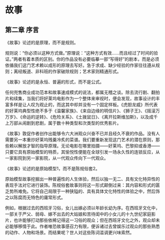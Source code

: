 # 故事 
## 第二章 序言
《故事》论述的是原理，而不是规则。

规则说：“你必须以这种方式做。”原理说：“这种方式有效……而且经过了时间的验证。”两者有着本质的区别。你的作品没有必要临摹一部“写得好”的剧本，而是必须依循我们这门艺术赖以成形的原理去写好。急于求成、缺少经验的作家往往遵从规则；离经叛道、非科班的作家破除规则；艺术家则精通形式。

《故事》论述的是永恒、普遍的形式，而不是公式。

任何兜售商业成功范本和故事速成模式的说法，都属无稽之谈。除去流行剧、翻拍片和续集，当我们将好莱坞电影作为一个整体来审视时，便会发现，故事设计的丰富多样是让人叹为观止的，而这其中却并没有一个固定样板。《虎胆龙威》所代表的好莱坞典型性绝不多于《温馨家族》、《来自边缘的明信片》、《狮子王》、《摇滚万万岁》、《命运的逆转》、《危险关系》、《土拨鼠日》、《离开拉斯维加斯》，以及成千上万部从闹剧到悲剧，属于数十种类型和次类型的优秀影片。

《故事》敦促作者创作出能够令六大洲观众兴奋不已并且经久不衰的作品。没有人需要另一本重炒好莱坞残羹冷炙的菜谱。我们要重新发现这门艺术的潜在原则，那些赖以解放才智的指导原理。无论电影在哪里拍摄——好莱坞、巴黎抑或香港——只要它具有原始模型的特质，其愉悦性便能在全球引发一场永久性的连锁反应，从一家影院到另一家影院，从一代观众传向下一代观众。

《故事》论述的是原始模型1，而不是陈规俗套2。

原始模型故事挖掘出一种普遍性的人生体验，然后以独一无二、具有文化特异性的表现手法对它进行装饰。陈规俗套故事则将这一形式颠倒过来：其内容和形式的匮乏势所难免。它将自己局限于一种狭隘的、具有具体文化特性的体验之中，然后饰之以陈腐而无特色的庸常形式。

例如，根据过去的西班牙习俗，女儿出嫁必须以年龄长幼为序。在西班牙文化中，一部关于严父、弱母、嫁不出去的大姑娘和苦待闺中的小女儿的十九世纪家庭影片，也许能够打动那些依稀记得这一习俗的观众；但在西班牙文化之外，观众却未必能够移情于此。作者唯恐故事感召力有限，便诉诸过去曾娱乐过观众的那些熟悉的动作、人物和场景。而结果呢？世人对这些陈词滥调更兴味索然。
